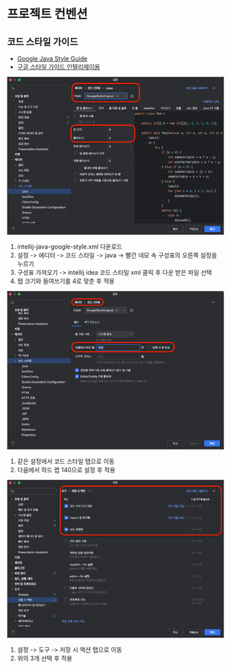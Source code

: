 # 프로젝트 컨벤션

## 코드 스타일 가이드

- [Google Java Style Guide](https://google.github.io/styleguide/javaguide.html)
- [구글 스타일 가이드 인텔리제이용](./intellij-java-google-style.xml)

<img src="../docs/conventions/step01.png" alt="가이드 적용 1단계">

1. intellij-java-google-style.xml 다운로드
2. 설정 -> 에디터 -> 코드 스타일 -> java -> 빨간 네모 속 구성표의 오른쪽 설정을 누르기
3. 구성표 가져오기 -> intellij idea 코드 스타일 xml 클릭 후 다운 받은 파일 선택
4. 탭 크기와 들여쓰기를 4로 맞춘 후 적용

<img src="../docs/conventions/step02.png" alt="가이드 적용 2단계">

1. 같은 설정에서 코드 스타일 탭으로 이동
2. 다음에서 하드 랩 140으로 설정 후 적용

<img src="../docs/conventions/step03.png" alt="가이드 적용 3단계">

1. 설정 -> 도구 -> 저장 시 액션 탭으로 이동
2. 위의 3개 선택 후 적용 